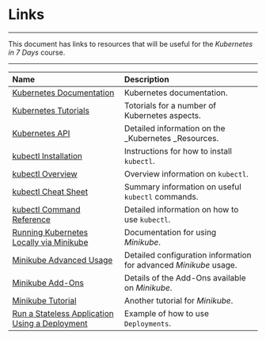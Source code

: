 # Links

---

This document has links to resources that will be useful for the _Kubernetes in 7 Days_ course.

---

| Name      | Description               |
|:----------|:--------------------------|
| [Kubernetes Documentation](https://kubernetes.io/docs/home/)| Kubernetes documentation. |
| [Kubernetes Tutorials](https://kubernetes.io/docs/tutorials/) | Totorials for a number of Kubernetes aspects. |
| [Kubernetes API](https://kubernetes.io/docs/reference/generated/kubernetes-api/v1.10/) | Detailed information on the _Kubernetes _Resources. |
| [kubectl Installation](https://kubernetes.io/docs/tasks/tools/install-kubectl/) | Instructions for how to install `kubectl`. |
| [kubectl Overview](https://kubernetes.io/docs/reference/kubectl/overview/) | Overview information on `kubectl`. |
| [kubectl Cheat Sheet](https://kubernetes.io/docs/reference/kubectl/cheatsheet/) | Summary information on useful `kubectl` commands. |
| [kubectl Command Reference](https://kubernetes.io/docs/reference/generated/kubectl/kubectl-commands) | Detailed information on how to use `kubectl`. |
| [Running Kubernetes Locally via Minikube](https://kubernetes.io/docs/setup/minikube/) | Documentation for using _Minikube_. |
| [Minikube Advanced Usage](https://github.com/kubernetes/minikube/blob/master/docs/README.md) | Detailed configuration information for advanced _Minikube_ usage. |
| [Minikube Add-Ons](https://github.com/kubernetes/minikube/blob/e3194f60f718c02f6c76acecebc2b5f2ac996b51/docs/addons.md) | Details of the Add-Ons available on _Minikube_. |
| [Minikube Tutorial](https://kubernetes.io/docs/tutorials/hello-minikube/#create-a-minikube-cluster) | Another tutorial for _Minikube_. |
| [Run a Stateless Application Using a Deployment](https://kubernetes.io/docs/tasks/run-application/) | Example of how to use `Deployments`. |